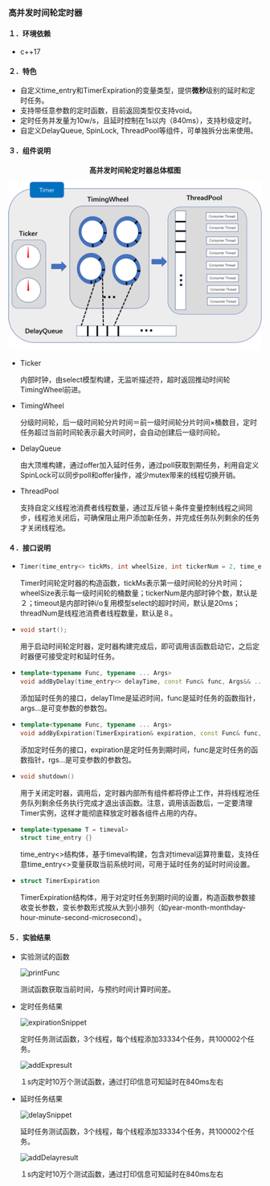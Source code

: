 ### 高并发时间轮定时器

#### １．环境依赖

* c++17

#### ２．特色

* 自定义time_entry<timeval>和TimerExpiration的变量类型，提供<b>微秒</b>级别的延时和定时任务。
* 支持带任意参数的定时函数，目前返回类型仅支持void。
* 定时任务并发量为10w/s，且延时控制在1s以内（840ms），支持秒级定时。
* 自定义DelayQueue, SpinLock, ThreadPool等组件，可单独拆分出来使用。

#### ３．组件说明

<div align = "center"><b>高并发时间轮定时器总体框图</b></div>

![时间轮定时器总览图](./时间轮定时器总览图.png)

* Ticker

  内部时钟，由select模型构建，无监听描述符，超时返回推动时间轮TimingWheel前进。

* TimingWheel

  分级时间轮，后一级时间轮分片时间＝前一级时间轮分片时间×桶数目，定时任务超过当前时间轮表示最大时间时，会自动创建后一级时间轮。

* DelayQueue

  由大顶堆构建，通过offer加入延时任务，通过poll获取到期任务，利用自定义SpinLock可以同步poll和offer操作，减少mutex带来的线程切换开销。

* ThreadPool

  支持自定义线程池消费者线程数量，通过互斥锁＋条件变量控制线程之间同步，线程池关闭后，可确保阻止用户添加新任务，并完成任务队列剩余的任务才关闭线程池。

#### ４．接口说明

* ```c++
  Timer(time_entry<> tickMs, int wheelSize, int tickerNum = 2, time_entry<> timeout = time_entry<>({0,20000}), int threadNum = 8);
  ```

  Timer时间轮定时器的构造函数，tickMs表示第一级时间轮的分片时间；wheelSize表示每一级时间轮的桶数量；tickerNum是内部时钟个数，默认是２；timeout是内部时钟i/o复用模型select的超时时间，默认是20ms；threadNum是线程池消费者线程数量，默认是８。

* ```c++
  void start();
  ```

  用于启动时间轮定时器，定时器构建完成后，即可调用该函数启动它，之后定时器便可接受定时和延时任务。

* ```c++
  template<typename Func, typename ... Args>
  void addByDelay(time_entry<> delayTime, const Func& func, Args&& ... args)
  ```

  添加延时任务的接口，delayTIme是延迟时间，func是延时任务的函数指针，args...是可变参数的参数包。

* ```c++
  template<typename Func, typename ... Args>
  void addByExpiration(TimerExpiration& expiration, const Func& func, Args&& ... args)
  ```

  添加定时任务的接口，expiration是定时任务到期时间，func是定时任务的函数指针，rgs...是可变参数的参数包。

* ```c++
  void shutdown()
  ```

  用于关闭定时器，调用后，定时器内部所有组件都将停止工作，并将线程池任务队列剩余任务执行完成才退出该函数。注意，调用该函数后，一定要清理Timer实例，这样才能彻底释放定时器各组件占用的内存。

* ```c++
  template<typename T = timeval>
  struct time_entry {}
  ```

  time_entry<>结构体，基于timeval构建，包含对timeval运算符重载，支持任意time_entry<>变量获取当前系统时间，可用于延时任务的延时时间设置。

* ```c++
  struct TimerExpiration
  ```

  TimerExpiration结构体，用于对定时任务到期时间的设置，构造函数参数接收变长参数，变长参数形式按从大到小排列（如year-month-monthday-hour-minute-second-microsecond）。

#### ５．实验结果

* 实验测试的函数

  ![printFunc](verbose_photos/printFunc.png)

  测试函数获取当前时间，与预约时间计算时间差。

* 定时任务结果

  ![expirationSnippet](expirationSnippet.png)

  定时任务测试函数，3个线程，每个线程添加33334个任务，共100002个任务。

  ![addExpresult](addExpresult.png)

  １s内定时10万个测试函数，通过打印信息可知延时在840ms左右

* 延时任务结果

  ![delaySnippet](delaySnippet.png)

  延时任务测试函数，3个线程，每个线程添加33334个任务，共100002个任务。

  ![addDelayresult](addDelayresult.png)

  １s内定时10万个测试函数，通过打印信息可知延时在840ms左右

  

